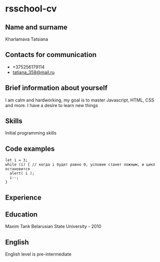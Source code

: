 # **rsschool-cv**
## Name and surname
Kharlamava Tatsiana
## Contacts for communication
- +375256179114
- tatiana_358@mail.ru
## Brief information about yourself
I am calm and hardworking, my goal is to master Javascript, HTML, CSS and more. I have a desire to learn new things
## Skills
Initial programming skills
## Code examples
```
let i = 3;
while (i) { // когда i будет равно 0, условие станет ложным, и цикл остановится
  alert( i );
  i--;
}
```
## Experience
## Education
Maxim Tank Belarusian State University - 2010
## English
English level is pre-intermediate